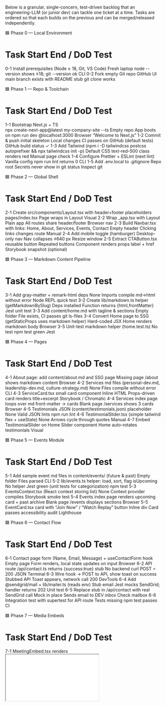 Below is a granular, single-concern, test-driven backlog that an engineering-LLM (or junior dev) can tackle one ticket at a time.
Tasks are ordered so that each builds on the previous and can be merged/released independently.

🟦 Phase 0 — Local Environment
#	Task	Start	End / DoD	Test
0-1	Install prerequisites (Node ≥ 18, Git, VS Code)	Fresh laptop	node --version shows ≥18; git --version ok	CLI
0-2	Fork empty Git repo	GitHub UI	main branch exists with README stub	git clone works

🟦 Phase 1 — Repo & Toolchain
#	Task	Start	End / DoD	Test
1-1	Bootstrap Next.js + TS<br/>npx create-next-app@latest my-company-site --ts	Empty repo	App boots on npm run dev @localhost:3000	Browser “Welcome to Next.js”
1-2	Commit & push initial skeleton	Local changes	CI passes on GitHub (default tests)	GitHub build status ✓
1-3	Add Tailwind (npm i -D tailwindcss postcss autoprefixer && npx tailwindcss init -p)	Default CSS	text-red-500 class renders red	Manual page check
1-4	Configure Prettier + ESLint (next lint)	Vanilla config	npm run lint returns 0	CLI
1-5	Add .env.local to .gitignore	Repo root	Secrets never show in git status	Inspect git

🟦 Phase 2 — Global Shell
#	Task	Start	End / DoD	Test
2-1	Create src/components/Layout.tsx with header+footer placeholders	pages/index.tsx	Page wraps in Layout	Visual
2-2	Wrap _app.tsx with Layout	Plain app	All routes share header/footer	Browser nav
2-3	Build Navbar.tsx with links: Home, About, Services, Events, Contact	Empty header	Clicking links changes route	Manual
2-4	Add mobile toggle (hamburger)	Desktop-only nav	Nav collapses ≤640 px	Resize window
2-5	Extract CTAButton.tsx reusable button	Repeated buttons	Component renders props label + href	Storybook snapshot (optional)

🟦 Phase 3 — Markdown Content Pipeline
#	Task	Start	End / DoD	Test
3-1	Add gray-matter + remark-html deps	None	Imports compile md->html without error	Node REPL quick test
3-2	Create lib/markdown.ts helper (getMarkdownBySlug)	Deps installed	Function returns {html,frontMatter}	Jest unit test
3-3	Add content/home.md with tagline & sections	Empty folder	File exists, CI passes	git ls-files
3-4	Convert Home page to SSG (getStaticProps uses markdown helper)	Hard-coded JSX	Home renders markdown body	Browser
3-5	Unit-test markdown helper (home.test.ts)	No test	npm test green	Jest

🟦 Phase 4 — Pages
#	Task	Start	End / DoD	Test
4-1	About page: add content/about.md and SSG page	Missing page	/about shows markdown content	Browser
4-2	Services md files (personal-dev.md, leadership-dev.md, culture-strategy.md)	None	Files compile without error	CLI
4-3	ServiceCard.tsx small card component	Inline HTML	Props-driven card renders title+excerpt	Storybook / Chromatic
4-4	Services index page loops over md front-matter → cards	Blank page	/services shows 3 cards	Browser
4-5	Testimonials JSON (content/testimonials.json) placeholder	None	Valid JSON lints	npm run lint
4-6	TestimonialSlider.tsx (simple tailwind flex + useState)	None	Arrows cycle through quotes	Manual
4-7	Embed TestimonialSlider on Home	Slider component	Home auto-rotates testimonials	Visual

🟦 Phase 5 — Events Module
#	Task	Start	End / DoD	Test
5-1	Add sample event md files in content/events/ (future & past)	Empty folder	Files parsed	CLI
5-2	lib/events.ts helper: load, sort, flag isUpcoming	No helper	Jest green (unit tests for categorization)	npm test
5-3	EventsContext.tsx (React context storing list)	None	Context provider compiles	Storybook smoke test
5-4	Events index page renders upcoming card + past archive	Blank page	/events displays sections	Browser
5-5	EventCard.tsx card with “Join Now” / “Watch Replay” button	Inline div	Card passes accessibility audit	Lighthouse

🟦 Phase 6 — Contact Flow
#	Task	Start	End / DoD	Test
6-1	Contact page form (Name, Email, Message) + useContactForm hook	Empty page	Form renders, local state updates on input	Browser
6-2	API route /api/contact.ts returns {success:true} stub	No backend	curl POST = 200 JSON	Terminal
6-3	Wire hook → POST to API, show toast on success	Stubbed API	Toast appears, network call 200	DevTools
6-4	Add @sendgrid/mail + lib/mailer.ts (reads env)	Stub email	Jest mocks SendGrid; handler returns 202	Unit test
6-5	Replace stub in /api/contact with real SendGrid call	Mock in place	Sends email to DEV inbox	Check mailbox
6-6	Integration test with supertest for API route	Tests missing	npm test passes	CI

🟦 Phase 7 — Media Embeds
#	Task	Start	End / DoD	Test
7-1	MeetingEmbed.tsx renders <iframe src={embedUrl}>	None	Component snapshot stable	Jest
7-2	Update event md front-matter (embedUrl)	No field	Parser returns field	Unit test
7-3	Render MeetingEmbed when isUpcoming event has embedUrl	Static link	Webinar iframe visible	Browser

🟦 Phase 8 — Assets & Polish
#	Task	Start	End / DoD	Test
8-1	Add hero image to /public/images	Placeholder	Next/Image displays optimized version	Lighthouse performance
8-2	Configure SEO <Head> component (title, meta, OG)	None	Meta tags visible in HTML	DevTools
8-3	Add Plausible script in _document.tsx (env keyed)	No analytics	Network shows Plausible request	DevTools
8-4	Audit with Lighthouse & fix a11y warnings	Potential issues	Score ≥90 on a11y	Lighthouse

🟦 Phase 9 — CI/CD & Hosting
#	Task	Start	End / DoD	Test
9-1	Connect repo to Vercel (Hobby)	No project	Preview URL builds successfully	Vercel dashboard ✓
9-2	Add env vars in Vercel (SENDGRID_API_KEY, CONTACT_TO)	None	Contact form works on preview link	Browser
9-3	Merge to main triggers prod deploy	Preview tested	https://your-site.vercel.app live	Browser global

🟦 Phase 10 — Docs & Handoff
#	Task	Start	End / DoD	Test
10-1	Update README.md with setup, test, deploy instructions	Stub README	New teammate can clone → npm run dev works	Peer review
10-2	Open GitHub Issues for future “nice-to-haves” (search, CMS)	None	Backlog visible	GitHub

